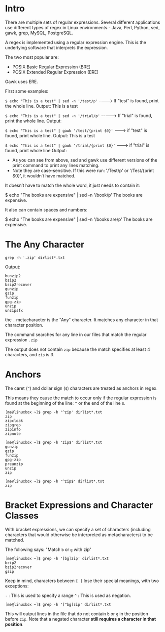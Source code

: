 # Intro
There are multiple sets of regular expressions. Several different applications use different
types of regex in Linux environments - Java, Perl, Python, sed, gawk, grep, MySQL, PostgreSQL.

A regex is implemented using a regular expression engine. This is the underlying software that interprets the expression.

The two most popular are:

- POSIX Basic Regular Expression (BRE)
- POSIX Extended Regular Expression (ERE)

Gawk uses ERE.

First some examples:

```$ echo "This is a test" | sed -n '/test/p'```      ----> If "test" is found, print the whole line. Output: 
This is a test

```$ echo "This is a test" | sed -n '/trial/p'```   -----> If "trial" is found, print the whole line. Output:

```$ echo "This is a test" | gawk '/test/{print $0}'```  ---> if "test" is found, print whole line. Output:
This is a test

```$ echo "This is a test" | gawk '/trial/{print $0}'``` ---> if "trial" is found, print whole line Output:


- As you can see from above, sed and gawk use different versions of the print command to print any lines matching.
- Note they are case-sensitive. If this were run: '/Test/p' or '/Test/{print $0}', it wouldn’t have matched.

It doesn’t have to match the whole word, it just needs to contain it:


$ echo "The books are expensive" | sed -n '/book/p'
The books are expensive.

It also can contain spaces and numbers:

$ echo "The books are expensive" | sed -n '/books are/p'
The books are expensive.



# The Any Character

`grep -h '.zip' dirlist*.txt`

Output:

```
bunzip2
bzip2
bzip2recover
gunzip
gzip
funzip
gpg-zip
unzip
unzipsfx
```

the `.` metacharacter is the "Any" character. It matches any character in that character position.

The command searches for any line in our files that match the regular expression `.zip` 

The output does not contain `zip` because the match specifies at least 4 characters, and `zip` is 3. 

# Anchors

The caret (`^`) and dollar sign (`$`) characters are treated as anchors in regex.

This means they cause the match to occur only if the regular expression is found at the beginning of the line: `^` or the end of the line `$`.

```
[me@linuxbox ~]$ grep -h '^zip' dirlist*.txt
zip
zipcloak
zipgrep
zipinfo
zipnote

[me@linuxbox ~]$ grep -h 'zip$' dirlist*.txt
gunzip
gzip
funzip
gpg-zip
preunzip
unzip
zip

[me@linuxbox ~]$ grep -h '^zip$' dirlist*.txt
zip
```


# Bracket Expressions and Character Classes

With bracket expressions, we can specify a set of characters (including characters that would otherwise be interpreted as metacharacters) to be matched. 

The following says: "Match `b` or `g` with zip"

```
[me@linuxbox ~]$ grep -h '[bg]zip' dirlist*.txt
bzip2
bzip2recover
gzip
```

Keep in mind, characters between `[ ]` lose their special meanings, with two exceptions:

`-` : This is used to specify a range
`^` : This is used as negation.

```
[me@linuxbox ~]$ grep -h '[^bg]zip' dirlist*.txt
```

This will output lines in the file that do not contain `b` or `g` in the position before `zip`. Note that a negated character **still requires a character in that position**. 




